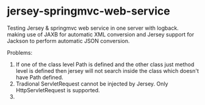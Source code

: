 # jersey-springmvc-web-service
Testing Jersey & springmvc web service in one server with logback.<br/>
making use of JAXB for automatic XML conversion and Jersey support for Jackson to perform automatic JSON conversion.

Problems:
1) If one of the class level Path is defined and the other class just method level is defined then jersey will not search inside the class which doesn't have Path defined.
2) Tradional ServletRequest cannot be injected by Jersey. Only HttpServletRequest is supported.
3) 
